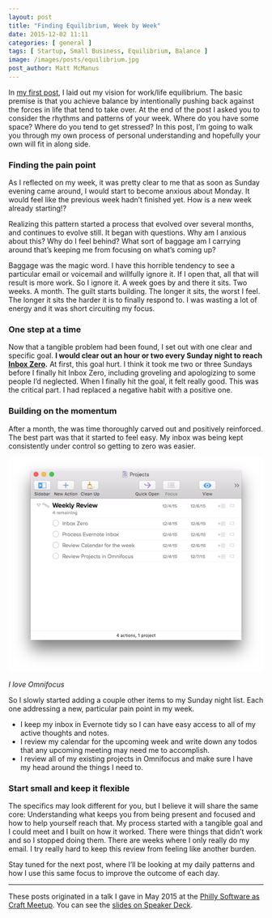 ```yaml
---
layout: post
title: "Finding Equilibrium, Week by Week"
date: 2015-12-02 11:11
categories: [ general ]
tags: [ Startup, Small Business, Equilibrium, Balance ]
image: /images/posts/equilibrium.jpg
post_author: Matt McManus
---
```


In [my first post](https://ownersup.com/general/2015/11/24/ritual), I laid out my vision for work/life equilibrium. The basic premise is that you achieve balance by intentionally pushing back against the forces in life that tend to take over. At the end of the post I asked you to consider the rhythms and patterns of your week. Where do you have some space? Where do you tend to get stressed? In this post, I’m going to walk you through my own process of personal understanding and hopefully your own will fit in along side.

### Finding the pain point

As I reflected on my week, it was pretty clear to me that as soon as Sunday evening came around, I would start to become anxious about Monday. It would feel like the previous week hadn’t finished yet. How is a new week already starting!?

Realizing this pattern started a process that evolved over several months, and continues to evolve still. It began with questions. Why am I anxious about this? Why do I feel behind? What sort of baggage am I carrying around that’s keeping me from focusing on what’s coming up?

Baggage was the magic word. I have this horrible tendency to see a particular email or voicemail and willfully ignore it. If I open that, all that will result is more work. So I ignore it. A week goes by and there it sits. Two weeks. A month. The guilt starts building. The longer it sits, the worst I feel. The longer it sits the harder it is to finally respond to. I was wasting a lot of energy and it was short circuiting my focus.

### One step at a time

Now that a tangible problem had been found, I set out with one clear and specific goal. __I would clear out an hour or two every Sunday night to reach [Inbox Zero](http://www.43folders.com/2006/03/13/inbox-zero).__ At first, this goal hurt. I think it took me two or three Sundays before I finally hit Inbox Zero, including groveling and apologizing to some people I’d neglected. When I finally hit the goal, it felt really good. This was the critical part. I had replaced a negative habit with a positive one.

### Building on the momentum
After a month, the was time thoroughly carved out and positively reinforced. The best part was that it started to feel easy. My inbox was being kept consistently under control so getting to zero was easier.

<img src="/images/posts/equilibrium2.png" />

_I love Omnifocus_

So I slowly started adding a couple other items to my Sunday night list. Each one addressing a new, particular pain point in my week.

* I keep my inbox in Evernote tidy so I can have easy access to all of my active thoughts and notes.
* I review my calendar for the upcoming week and write down any todos that any upcoming meeting may need me to accomplish.
* I review all of my existing projects in Omnifocus and make sure I have my head around the things I need to.

### Start small and keep it flexible

The specifics may look different for you, but I believe it will share the same core: Understanding what keeps you from being present and focused and how to help yourself reach that. My process started with a tangible goal and I could meet and I built on how it worked. There were things that didn’t work and so I stopped doing them. There are weeks where I only really do my email. I try really hard to keep this review from feeling like another burden.

Stay tuned for the next post, where I’ll be looking at my daily patterns and how I use this same focus to improve the outcome of each day.

<hr />

These posts originated in a talk I gave in May 2015 at the [Philly Software as Craft Meetup](http://www.meetup.com/Software-as-Craft-Philadelphia/). You can see the [slides on Speaker Deck](https://speakerdeck.com/mattmcmanus/routine-and-ritual-a-holistic-view-of-productivity).